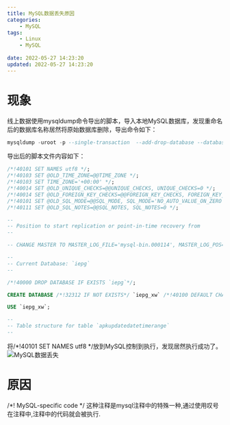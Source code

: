 ```yaml
---
title: MySQL数据丢失原因
categories:
	- MySQL
tags: 
	- Linux
	- MySQL
	
date: 2022-05-27 14:23:20
updated: 2022-05-27 14:23:20
---
```

<!-- toc -->

# <span id="inline-blue">现象</span>
线上数据使用mysqldump命令导出的脚本，导入本地MySQL数据库，发现重命名后的数据库名称居然将原始数据库删除，导出命令如下：
```sql
mysqldump -uroot -p --single-transaction  --add-drop-database --databases iepg  > iepg.sql
```
导出后的脚本文件内容如下：
```sql
/*!40101 SET NAMES utf8 */;
/*!40103 SET @OLD_TIME_ZONE=@@TIME_ZONE */;
/*!40103 SET TIME_ZONE='+00:00' */;
/*!40014 SET @OLD_UNIQUE_CHECKS=@@UNIQUE_CHECKS, UNIQUE_CHECKS=0 */;
/*!40014 SET @OLD_FOREIGN_KEY_CHECKS=@@FOREIGN_KEY_CHECKS, FOREIGN_KEY_CHECKS=0 */;
/*!40101 SET @OLD_SQL_MODE=@@SQL_MODE, SQL_MODE='NO_AUTO_VALUE_ON_ZERO' */;
/*!40111 SET @OLD_SQL_NOTES=@@SQL_NOTES, SQL_NOTES=0 */;

--
-- Position to start replication or point-in-time recovery from
--

-- CHANGE MASTER TO MASTER_LOG_FILE='mysql-bin.000114', MASTER_LOG_POS=146667627;

--
-- Current Database: `iepg`
--

/*!40000 DROP DATABASE IF EXISTS `iepg`*/;

CREATE DATABASE /*!32312 IF NOT EXISTS*/ `iepg_xw` /*!40100 DEFAULT CHARACTER SET utf8 */;

USE `iepg_xw`;

--
-- Table structure for table `apkupdatedatetimerange`
--
```
将/*!40101 SET NAMES utf8 */放到MySQL控制到执行，发现居然执行成功了。
![MySQL数据丢失](/images/Linux//Linux_MySQL_20220527_001.png)

# <span id="inline-blue">原因</span>
/*! MySQL-specific code */ 这种注释是mysql注释中的特殊一种,通过使用叹号在注释中,注释中的代码就会被执行.

